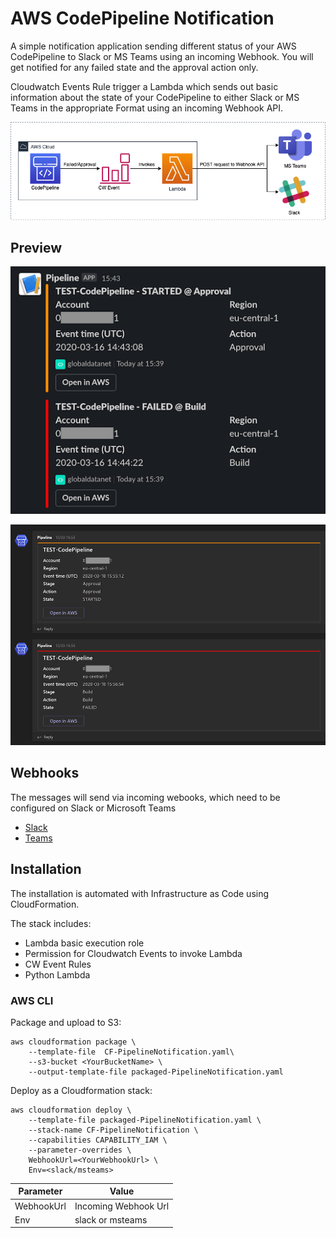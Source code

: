 # AWS CodePipeline Notification

A simple notification application sending different status of your AWS CodePipeline to Slack or MS Teams using an incoming Webhook. You will get notified for any failed state and the approval action only.

Cloudwatch Events Rule trigger a Lambda which sends out basic information about the state of your CodePipeline to either Slack or MS Teams in the appropriate Format using an incoming Webhook API.

![Webhook Notification Diagramm](/.readme-assets/webhook-notification-graph.png)

## Preview
![Slack](/.readme-assets/slack-screenshot.png)

![MS Teams](/.readme-assets/msteams-screenshot.png)

## Webhooks

The messages will send via incoming webooks, which need to be configured on Slack or Microsoft Teams

- [Slack](https://api.slack.com/messaging/webhooks)
- [Teams](https://docs.microsoft.com/en-us/microsoftteams/platform/webhooks-and-connectors/how-to/add-incoming-webhook)

## Installation

The installation is automated with Infrastructure as Code using CloudFormation. 

The stack includes:

- Lambda basic execution role
- Permission for Cloudwatch Events to invoke Lambda
- CW Event Rules
- Python Lambda

### AWS CLI

Package and upload to S3:
```
aws cloudformation package \
    --template-file  CF-PipelineNotification.yaml\
    --s3-bucket <YourBucketName> \
    --output-template-file packaged-PipelineNotification.yaml
```

Deploy as a Cloudformation stack:
```
aws cloudformation deploy \
    --template-file packaged-PipelineNotification.yaml \
    --stack-name CF-PipelineNotification \
    --capabilities CAPABILITY_IAM \
    --parameter-overrides \
    WebhookUrl=<YourWebhookUrl> \
    Env=<slack/msteams>
```

| Parameter   | Value |
| ----------- | ------------- |
| WebhookUrl  | Incoming Webhook Url  |
| Env  | slack or msteams  |
